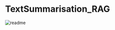 # TextSummarisation_RAG
![readme](https://github.com/user-attachments/assets/0ed4b1e3-3057-4121-8b7a-cbdb317371ae)
